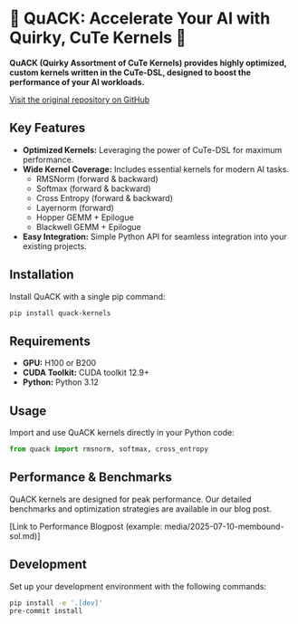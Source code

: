 # 🦆 QuACK: Accelerate Your AI with Quirky, CuTe Kernels 🦆

**QuACK (Quirky Assortment of CuTe Kernels) provides highly optimized, custom kernels written in the CuTe-DSL, designed to boost the performance of your AI workloads.**

[Visit the original repository on GitHub](https://github.com/Dao-AILab/quack)

## Key Features

*   **Optimized Kernels:** Leveraging the power of CuTe-DSL for maximum performance.
*   **Wide Kernel Coverage:** Includes essential kernels for modern AI tasks.
    *   RMSNorm (forward & backward)
    *   Softmax (forward & backward)
    *   Cross Entropy (forward & backward)
    *   Layernorm (forward)
    *   Hopper GEMM + Epilogue
    *   Blackwell GEMM + Epilogue
*   **Easy Integration:** Simple Python API for seamless integration into your existing projects.

## Installation

Install QuACK with a single pip command:

```bash
pip install quack-kernels
```

## Requirements

*   **GPU:** H100 or B200
*   **CUDA Toolkit:** CUDA toolkit 12.9+
*   **Python:** Python 3.12

## Usage

Import and use QuACK kernels directly in your Python code:

```python
from quack import rmsnorm, softmax, cross_entropy
```

## Performance & Benchmarks

QuACK kernels are designed for peak performance.  Our detailed benchmarks and optimization strategies are available in our blog post.

[Link to Performance Blogpost (example: media/2025-07-10-membound-sol.md)]

<!-- Include an inline image or link to the benchmarking image here -->

## Development

Set up your development environment with the following commands:

```bash
pip install -e '.[dev]'
pre-commit install
```